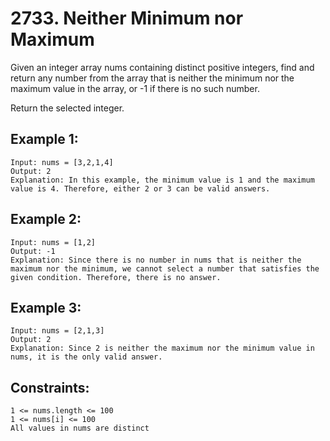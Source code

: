 # 2733. Neither Minimum nor Maximum
  
Given an integer array nums containing distinct positive integers, find and return any number from the array that is neither the minimum nor the maximum value in the array, or -1 if there is no such number.

Return the selected integer.

## Example 1:

    Input: nums = [3,2,1,4]
    Output: 2
    Explanation: In this example, the minimum value is 1 and the maximum value is 4. Therefore, either 2 or 3 can be valid answers.

## Example 2:

    Input: nums = [1,2]
    Output: -1
    Explanation: Since there is no number in nums that is neither the maximum nor the minimum, we cannot select a number that satisfies the given condition. Therefore, there is no answer.

## Example 3:

    Input: nums = [2,1,3]
    Output: 2
    Explanation: Since 2 is neither the maximum nor the minimum value in nums, it is the only valid answer.

## Constraints:

    1 <= nums.length <= 100
    1 <= nums[i] <= 100
    All values in nums are distinct
